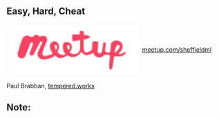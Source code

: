 ## Easy, Hard, Cheat

<img src="images/meetup.png" width="300px" style="vertical-align: middle; margin: 5px"/> [meetup.com/sheffieldml](https://meetup.com/sheffieldml)

Paul Brabban, [tempered.works](https://tempered.works)


Note:
 - 
 